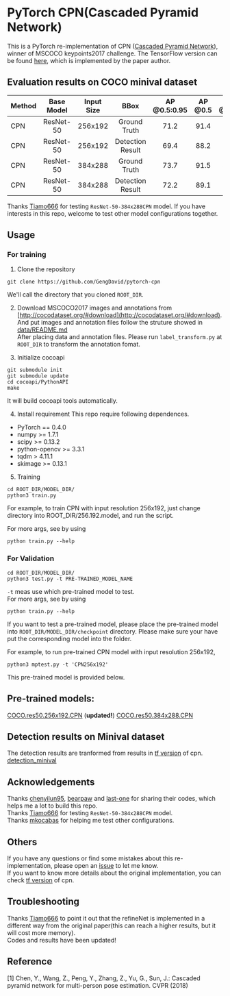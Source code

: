 # PyTorch CPN(Cascaded Pyramid Network)

This is a PyTorch re-implementation of CPN ([Cascaded Pyramid Network](https://arxiv.org/abs/1711.07319)), winner of MSCOCO keypoints2017 challenge. The TensorFlow version can be found [here](https://github.com/chenyilun95/tf-cpn), which is implemented by the paper author.

## Evaluation results on COCO minival dataset
<center>

| Method | Base Model | Input Size | BBox | AP @0.5:0.95 | AP @0.5 | AP @0.75 | AP medium | AP large |
|:-------|:--------:|:-----:|:-------:|:-------:|:-------:|:-------:|:-------:|:-------:|
| CPN | ResNet-50 | 256x192 | Ground Truth | 71.2 | 91.4 | 79.2 | 68.3 | 75.5 |
| CPN | ResNet-50 | 256x192 | Detection Result | 69.4 | 88.2 | 77.0 | 66.0 | 75.9 |
| CPN | ResNet-50 | 384x288 | Ground Truth | 73.7 | 91.5 | 80.6 | 70.6 | 79.2 |
| CPN | ResNet-50 | 384x288 | Detection Result | 72.2 | 89.1 | 78.9 | 68.1 | 79.4 |

</center>

Thanks [Tiamo666](https://github.com/Tiamo666) for testing ```ResNet-50-384x288CPN``` model. 
If you have interests in this repo, welcome to test other model configurations together.  


## Usage

### For training
1. Clone the repository
```
git clone https://github.com/GengDavid/pytorch-cpn
```

We'll call the directory that you cloned ```ROOT_DIR```.

2. Download MSCOCO2017 images and annotations from [http://cocodataset.org/#download](http://cocodataset.org/#download). And put images and annotation files follow the struture showed in [data/README.md](https://github.com/GengDavid/pytorch-cpn/blob/master/data/README.md)  
After placing data and annotation files. Please run ```label_transform.py``` at ```ROOT_DIR``` to transform the annotation fomat.

3. Initialize cocoapi
```
git submodule init
git submodule update
cd cocoapi/PythonAPI
make
```
It will build cocoapi tools automatically.

4. Install requirement
  This repo require following dependences.
  - PyTorch == 0.4.0
  - numpy >= 1.7.1
  - scipy >= 0.13.2
  - python-opencv >= 3.3.1
  - tqdm > 4.11.1
  - skimage >= 0.13.1

5. Training
```
cd ROOT_DIR/MODEL_DIR/
python3 train.py
```

For example, to train CPN with input resolution 256x192, just change directory into ROOT_DIR/256.192.model, and run the script.

For more args, see by using
```
python train.py --help
```

### For Validation
```
cd ROOT_DIR/MODEL_DIR/
python3 test.py -t PRE-TRAINED_MODEL_NAME
```

```-t``` meas use which pre-trained model to test.   
For more args, see by using
```
python train.py --help
```

If you want to test a pre-trained model, please place the pre-trained model into ```ROOT_DIR/MODEL_DIR/checkpoint``` directory. Please make sure your have put the corresponding model into the folder.

For example, to run pre-trained CPN model with input resolution 256x192,
```
python3 mptest.py -t 'CPN256x192'
```

This pre-trained model is provided below.

## Pre-trained models:
[COCO.res50.256x192.CPN](https://drive.google.com/open?id=1uaaoLm01o10vAz8T-KBI86Kl186hOQxq) (**updated!**)
[COCO.res50.384x288.CPN](https://drive.google.com/open?id=1zdOgYMK7XWmyOsx6G1T1uRr6AXMm631w)

## Detection results on Minival dataset
The detection results are tranformed from results in [tf version](https://github.com/chenyilun95/tf-cpn) of cpn.  
[detection_minival](https://drive.google.com/open?id=1Iv6mH9DC0ia5POBFjI_MFWO2viG53TKA)

## Acknowledgements
Thanks [chenyilun95](https://github.com/chenyilun95), [bearpaw](https://github.com/bearpaw) and [last-one](https://github.com/last-one) for sharing their codes, which helps me a lot to build this repo.  
Thanks [Tiamo666](https://github.com/Tiamo666) for testing ```ResNet-50-384x288CPN``` model.   
Thanks [mkocabas](https://github.com/mkocabas) for helping me test other configurations.

## Others
If you have any questions or find some mistakes about this re-implementation, please open an [issue](https://github.com/GengDavid/pytorch-cpn/issues) to let me know.  
If you want to know more details about the original implementation, you can check [tf version](https://github.com/chenyilun95/tf-cpn) of cpn.

## Troubleshooting
Thanks [Tiamo666](https://github.com/Tiamo666) to point it out that the refineNet is implemented in a different way from the original paper(this can reach a higher results, but it will cost more memory).  
Codes and results have been updated!

## Reference
[1] Chen, Y., Wang, Z., Peng, Y., Zhang, Z., Yu, G., Sun, J.: Cascaded pyramid network for multi-person pose estimation. CVPR (2018)
